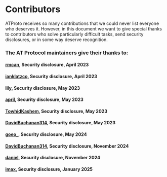 # Contributors

ATProto receives so many contributions that we could never list everyone who deserves it. However, in this document we want to give special thanks to contributors who solve particularly difficult tasks, send security disclosures, or in some way deserve recognition.

### The AT Protocol maintainers give their thanks to:

#### [rmcan](https://github.com/rmcan), Security disclosure, April 2023

#### [ianklatzco](https://github.com/ianklatzco), Security disclosure, April 2023

#### lily, Security disclosure, May 2023

#### [april](https://github.com/april), Security disclosure, May 2023

#### [TowhidKashem](https://github.com/TowhidKashem), Security disclosure, May 2023

#### [DavidBuchanan314](https://github.com/DavidBuchanan314), Security disclosure, May 2023

#### [goeo\_](https://gndr.app/profile/did:web:genco.me), Security disclosure, May 2024

#### [DavidBuchanan314](https://github.com/DavidBuchanan314), Security disclosure, November 2024

#### [daniel](https://hackerone.com/daniel), Security disclosure, November 2024

#### [imax](https://github.com/imax9000), Security disclosure, January 2025
